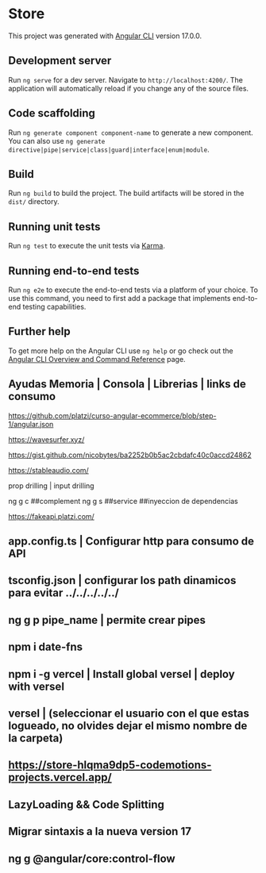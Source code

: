 # Store

This project was generated with [Angular CLI](https://github.com/angular/angular-cli) version 17.0.0.

## Development server

Run `ng serve` for a dev server. Navigate to `http://localhost:4200/`. The application will automatically reload if you change any of the source files.

## Code scaffolding

Run `ng generate component component-name` to generate a new component. You can also use `ng generate directive|pipe|service|class|guard|interface|enum|module`.

## Build

Run `ng build` to build the project. The build artifacts will be stored in the `dist/` directory.

## Running unit tests

Run `ng test` to execute the unit tests via [Karma](https://karma-runner.github.io).

## Running end-to-end tests

Run `ng e2e` to execute the end-to-end tests via a platform of your choice. To use this command, you need to first add a package that implements end-to-end testing capabilities.

## Further help

To get more help on the Angular CLI use `ng help` or go check out the [Angular CLI Overview and Command Reference](https://angular.io/cli) page.

## Ayudas Memoria | Consola | Librerias | links de consumo

https://github.com/platzi/curso-angular-ecommerce/blob/step-1/angular.json

https://wavesurfer.xyz/

https://gist.github.com/nicobytes/ba2252b0b5ac2cbdafc40c0accd24862

https://stableaudio.com/

prop drilling | input drilling

ng g c ##complement
ng g s ##service
##inyeccion de dependencias

https://fakeapi.platzi.com/

## app.config.ts | Configurar http para consumo de API

 <!-- 
 import { provideHttpClient } from '@angular/common/http';
 
 providers: [
    ...
    provideHttpClient(),
  ], 
  -->

## tsconfig.json | configurar los path dinamicos para evitar ../../../../../

<!--
"compilerOptions": {
    ...
    "paths": {
      "@shared/*":["./src/app/domains/shared/*"],
    }
  },

  import { } from '@shared/sub-carpetas/';
-->

## ng g p pipe_name | permite crear pipes

## npm i date-fns

## npm i -g vercel | Install global versel | deploy with versel

## versel | (seleccionar el usuario con el que estas logueado, no olvides dejar el mismo nombre de la carpeta)

## https://store-hlqma9dp5-codemotions-projects.vercel.app/

## LazyLoading && Code Splitting

## Migrar sintaxis a la nueva version 17

## ng g @angular/core:control-flow
